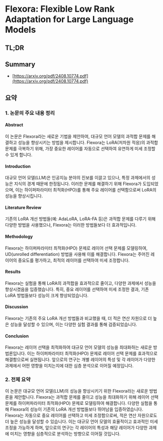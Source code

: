 # Flexora: Flexible Low Rank Adaptation for Large Language Models
## TL;DR
## Summary
- [https://arxiv.org/pdf/2408.10774.pdf](https://arxiv.org/pdf/2408.10774.pdf)

## 요약

### 1. 논문의 주요 내용 정리

#### Abstract
이 논문은 Flexora라는 새로운 기법을 제안하여, 대규모 언어 모델의 과적합 문제를 해결하고 성능을 향상시키는 방법을 제시합니다. Flexora는 LoRA(저차원 적응)의 과적합 문제를 극복하기 위해, 가장 중요한 레이어를 자동으로 선택하여 유연하게 미세 조정할 수 있게 합니다.

#### Introduction
대규모 언어 모델(LLM)은 인공지능 분야의 진보를 이끌고 있으나, 특정 과제에서의 성능은 지식의 경계 때문에 한정됩니다. 이러한 문제를 해결하기 위해 Flexora가 도입되었으며, 이는 하이퍼파라미터 최적화(HPO)를 통해 주요 레이어를 선택함으로써 LoRA의 성능을 향상시킵니다.

#### Literature Review
기존의 LoRA 개선 방법들(예: AdaLoRA, LoRA-FA 등)은 과적합 문제를 다루기 위해 다양한 방법을 사용했으나, Flexora는 이러한 방법들보다 더 효과적입니다.

#### Methodology
Flexora는 하이퍼파라미터 최적화(HPO) 문제로 레이어 선택 문제를 모델링하여, UD(unrolled differentiation) 방법을 사용해 이를 해결합니다. Flexora는 주어진 레이어의 중요도를 평가하고, 최적의 레이어를 선택하여 미세 조정합니다.

#### Results
Flexora는 실험을 통해 LoRA의 과적합을 효과적으로 줄이고, 다양한 과제에서 성능을 향상시켰음을 입증했습니다. 특히, 중요 레이어를 선택하여 미세 조정한 결과, 기존 LoRA 방법들보다 성능이 크게 향상되었습니다.

#### Discussion
Flexora는 기존의 주요 LoRA 개선 방법들과 비교했을 때, 더 적은 연산 자원으로 더 높은 성능을 달성할 수 있으며, 이는 다양한 실험 결과를 통해 검증되었습니다.

#### Conclusion
Flexora는 레이어 선택을 최적화하여 대규모 언어 모델의 성능을 최대화하는 새로운 방법론입니다. 이는 하이퍼파라미터 최적화(HPO) 문제로 레이어 선택 문제를 효과적으로 해결함으로써 실현됩니다. 앞으로의 연구는 개별 레이어의 특성 및 각 레이어가 다양한 과제에서 어떤 영향을 미치는지에 대한 심층 분석으로 이어질 예정입니다.

### 2. 전체 요약
이 논문은 대규모 언어 모델(LLM)의 성능을 향상시키기 위한 Flexora라는 새로운 방법론을 제안합니다. Flexora는 과적합 문제를 줄이고 성능을 최대화하기 위해 레이어 선택 문제를 하이퍼파라미터 최적화(HPO) 문제로 모델링하여 해결합니다. 다양한 실험을 통해 Flexora의 성능이 기존의 LoRA 개선 방법들보다 뛰어남을 입증하였습니다. Flexora는 자동으로 중요 레이어를 선택하고 미세 조정함으로써, 적은 연산 자원으로도 더 높은 성능을 달성할 수 있습니다. 이는 대규모 언어 모델의 효율적이고 효과적인 미세 조정을 가능하게 하며, 앞으로의 연구는 각 레이어의 특성과 해당 레이어가 다양한 과제에 미치는 영향을 심층적으로 분석하는 방향으로 이어질 것입니다.